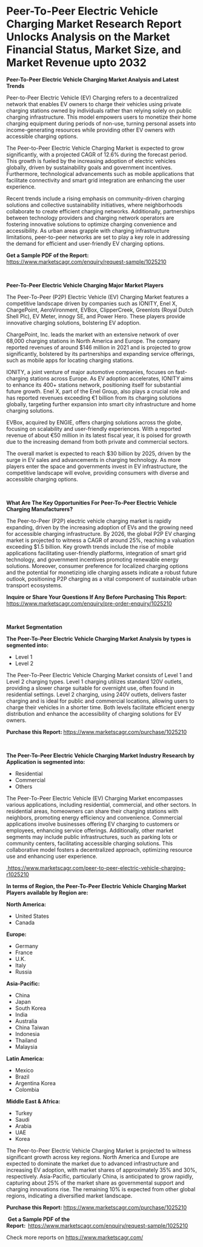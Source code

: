 <p><h1>Peer-To-Peer Electric Vehicle Charging Market Research Report Unlocks Analysis on the Market Financial Status, Market Size, and Market Revenue upto 2032</h1></p><p><strong>Peer-To-Peer Electric Vehicle Charging Market Analysis and Latest Trends</strong></p>
<p><p>Peer-to-Peer Electric Vehicle (EV) Charging refers to a decentralized network that enables EV owners to charge their vehicles using private charging stations owned by individuals rather than relying solely on public charging infrastructure. This model empowers users to monetize their home charging equipment during periods of non-use, turning personal assets into income-generating resources while providing other EV owners with accessible charging options. </p><p>The Peer-to-Peer Electric Vehicle Charging Market is expected to grow significantly, with a projected CAGR of 12.6% during the forecast period. This growth is fueled by the increasing adoption of electric vehicles globally, driven by sustainability goals and government incentives. Furthermore, technological advancements such as mobile applications that facilitate connectivity and smart grid integration are enhancing the user experience. </p><p>Recent trends include a rising emphasis on community-driven charging solutions and collective sustainability initiatives, where neighborhoods collaborate to create efficient charging networks. Additionally, partnerships between technology providers and charging network operators are fostering innovative solutions to optimize charging convenience and accessibility. As urban areas grapple with charging infrastructure limitations, peer-to-peer networks are set to play a key role in addressing the demand for efficient and user-friendly EV charging options.</p></p>
<p><strong>Get a Sample PDF of the Report:&nbsp;</strong> <a href="https://www.marketscagr.com/enquiry/request-sample/1025210?utm_campaign=2660&utm_medium=2&utm_source=Github&utm_content=ia&utm_term=07042025&utm_id=peer-to-peer-electric-vehicle-charging">https://www.marketscagr.com/enquiry/request-sample/1025210</a></p>
<p>&nbsp;</p>
<p><strong>Peer-To-Peer Electric Vehicle Charging Major Market Players</strong></p>
<p><p>The Peer-To-Peer (P2P) Electric Vehicle (EV) Charging Market features a competitive landscape driven by companies such as IONITY, Enel X, ChargePoint, AeroVironment, EVBox, ClipperCreek, Greenlots (Royal Dutch Shell Plc), EV Meter, innogy SE, and Power Hero. These players provide innovative charging solutions, bolstering EV adoption.</p><p>ChargePoint, Inc. leads the market with an extensive network of over 68,000 charging stations in North America and Europe. The company reported revenues of around $146 million in 2021 and is projected to grow significantly, bolstered by its partnerships and expanding service offerings, such as mobile apps for locating charging stations.</p><p>IONITY, a joint venture of major automotive companies, focuses on fast-charging stations across Europe. As EV adoption accelerates, IONITY aims to enhance its 400+ stations network, positioning itself for substantial future growth. Enel X, part of the Enel Group, also plays a crucial role and has reported revenues exceeding €1 billion from its charging solutions globally, targeting further expansion into smart city infrastructure and home charging solutions.</p><p>EVBox, acquired by ENGIE, offers charging solutions across the globe, focusing on scalability and user-friendly experiences. With a reported revenue of about €50 million in its latest fiscal year, it is poised for growth due to the increasing demand from both private and commercial sectors.</p><p>The overall market is expected to reach $30 billion by 2025, driven by the surge in EV sales and advancements in charging technology. As more players enter the space and governments invest in EV infrastructure, the competitive landscape will evolve, providing consumers with diverse and accessible charging options.</p></p>
<p>&nbsp;</p>
<p><strong>What Are The Key Opportunities For Peer-To-Peer Electric Vehicle Charging Manufacturers?</strong></p>
<p><p>The Peer-to-Peer (P2P) electric vehicle charging market is rapidly expanding, driven by the increasing adoption of EVs and the growing need for accessible charging infrastructure. By 2026, the global P2P EV charging market is projected to witness a CAGR of around 25%, reaching a valuation exceeding $1.5 billion. Key growth trends include the rise of mobile applications facilitating user-friendly platforms, integration of smart grid technology, and government incentives promoting renewable energy solutions. Moreover, consumer preference for localized charging options and the potential for monetizing idle charging assets indicate a robust future outlook, positioning P2P charging as a vital component of sustainable urban transport ecosystems.</p></p>
<p><strong>Inquire or Share Your Questions If Any Before Purchasing This Report:</strong> <a href="https://www.marketscagr.com/enquiry/pre-order-enquiry/1025210?utm_campaign=2660&utm_medium=2&utm_source=Github&utm_content=ia&utm_term=07042025&utm_id=peer-to-peer-electric-vehicle-charging">https://www.marketscagr.com/enquiry/pre-order-enquiry/1025210</a></p>
<p>&nbsp;</p>
<p><strong>Market Segmentation</strong></p>
<p><strong>The Peer-To-Peer Electric Vehicle Charging Market Analysis by types is segmented into:</strong></p>
<p><ul><li>Level 1</li><li>Level 2</li></ul></p>
<p><p>The Peer-To-Peer Electric Vehicle Charging Market consists of Level 1 and Level 2 charging types. Level 1 charging utilizes standard 120V outlets, providing a slower charge suitable for overnight use, often found in residential settings. Level 2 charging, using 240V outlets, delivers faster charging and is ideal for public and commercial locations, allowing users to charge their vehicles in a shorter time. Both levels facilitate efficient energy distribution and enhance the accessibility of charging solutions for EV owners.</p></p>
<p><strong>Purchase this Report:&nbsp;</strong><a href="https://www.marketscagr.com/purchase/1025210?utm_campaign=2660&utm_medium=2&utm_source=Github&utm_content=ia&utm_term=07042025&utm_id=peer-to-peer-electric-vehicle-charging">https://www.marketscagr.com/purchase/1025210</a></p>
<p>&nbsp;</p>
<p><strong>The Peer-To-Peer Electric Vehicle Charging Market Industry Research by Application is segmented into:</strong></p>
<p><ul><li>Residential</li><li>Commercial</li><li>Others</li></ul></p>
<p><p>The Peer-To-Peer Electric Vehicle (EV) Charging Market encompasses various applications, including residential, commercial, and other sectors. In residential areas, homeowners can share their charging stations with neighbors, promoting energy efficiency and convenience. Commercial applications involve businesses offering EV charging to customers or employees, enhancing service offerings. Additionally, other market segments may include public infrastructures, such as parking lots or community centers, facilitating accessible charging solutions. This collaborative model fosters a decentralized approach, optimizing resource use and enhancing user experience.</p></p>
<p><a href="https://www.marketscagr.com/peer-to-peer-electric-vehicle-charging-r1025210?utm_campaign=2660&utm_medium=2&utm_source=Github&utm_content=ia&utm_term=07042025&utm_id=peer-to-peer-electric-vehicle-charging">&nbsp;https://www.marketscagr.com/peer-to-peer-electric-vehicle-charging-r1025210</a></p>
<p><strong>In terms of Region, the Peer-To-Peer Electric Vehicle Charging Market Players available by Region are:</strong></p>
<p>
    <p> <strong> North America: </strong>
        <ul>
            <li>United States</li>
            <li>Canada</li>
        </ul>
        </p> 
    <p> <strong> Europe: </strong>
        <ul>
            <li>Germany</li>
            <li>France</li>
            <li>U.K.</li>
            <li>Italy</li>
            <li>Russia</li>
        </ul>
        </p> 
    <p> <strong> Asia-Pacific: </strong>
        <ul>
            <li>China</li>
            <li>Japan</li>
            <li>South Korea</li>
            <li>India</li>
            <li>Australia</li>
            <li>China Taiwan</li>
            <li>Indonesia</li>
            <li>Thailand</li>
            <li>Malaysia</li>
        </ul>
        </p> 
    <p> <strong> Latin America: </strong>
        <ul>
            <li>Mexico</li>
            <li>Brazil</li>
            <li>Argentina Korea</li>
            <li>Colombia</li>
        </ul>
        </p> 
    <p> <strong> Middle East & Africa: </strong>
        <ul>
            <li>Turkey</li>
            <li>Saudi</li>
            <li>Arabia</li>
            <li>UAE</li>
            <li>Korea</li>
        </ul>
    </p>
    </p>
<p><p>The Peer-to-Peer Electric Vehicle Charging Market is projected to witness significant growth across key regions. North America and Europe are expected to dominate the market due to advanced infrastructure and increasing EV adoption, with market shares of approximately 35% and 30%, respectively. Asia-Pacific, particularly China, is anticipated to grow rapidly, capturing about 25% of the market share as governmental support and charging innovations rise. The remaining 10% is expected from other global regions, indicating a diversified market landscape.</p></p>
<p><strong>Purchase this Report: </strong><a href="https://www.marketscagr.com/purchase/1025210?utm_campaign=2660&utm_medium=2&utm_source=Github&utm_content=ia&utm_term=07042025&utm_id=peer-to-peer-electric-vehicle-charging">https://www.marketscagr.com/purchase/1025210</a></p>
<p>&nbsp;<strong>Get a Sample PDF of the Report:&nbsp;&nbsp;</strong><a href="https://www.marketscagr.com/enquiry/request-sample/1025210?utm_campaign=2660&utm_medium=2&utm_source=Github&utm_content=ia&utm_term=07042025&utm_id=peer-to-peer-electric-vehicle-charging">https://www.marketscagr.com/enquiry/request-sample/1025210</a></p>
<p><strong></strong></p>
<p>Check more reports on <a href="https://www.marketscagr.com/?utm_campaign=2660&utm_medium=2&utm_source=Github&utm_content=ia&utm_term=07042025&utm_id=peer-to-peer-electric-vehicle-charging">https://www.marketscagr.com/</a></p>
